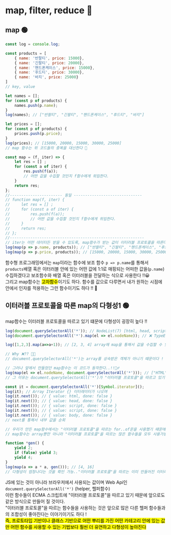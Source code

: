 # map, filter, reduce 🤔
## map 🟢

```javascript
const log = console.log;

const products = [
    { name: '반팔티', price: 15000},
    { name: '긴팔티', price: 20000},
    { name: '핸드폰케이스', price: 15000},
    { name: '후드티', price: 30000},
    { name: '바지', price: 25000}
]
// key, value

let names = [];
for (const p of products) {
    names.push(p.name);
}
log(names); // ["반팔티", "긴팔티", "핸드폰케이스", "후드티", "바지"]

let prices = [];
for (const p of products) {
    prices.push(p.price);
}
log(prices); // [15000, 20000, 15000, 30000, 25000]
// map 함수는 위 코드들의 중복을 대신한다 🔘

const map = (f, iter) => {
    let res = [] ;
    for (const a of iter) {
        res.push(f(a));
        // 어떤 값을 수집할 것인지 f함수에게 위임한다.
    }
    return res;
};
//----------------------- 동일 ------------------------------
// function map(f, iter) {
//     let res = [] ;
//     for (const a of iter) {
//         res.push(f(a));
//         // 어떤 값을 수집할 것인지 f함수에게 위임한다.
//     }
//     return res;
// };
//-----------------------------------------------------------
// iter는 어떤 데이터든 받을 수 있도록, map함수가 받는 값이 이터러블 프로토콜을 따른다. 
log(map(p => p.name, products)); // ["반팔티", "긴팔티", "핸드폰케이스", "후드티", "바지"]
log(map(p => p.price, products)); // [15000, 20000, 15000, 30000, 25000]
```
함수형 프로그래밍에서는 ```map```이라는 함수에 보조 함수 ```p => p.name```를 통해서 ```products```배열 혹은 이터러블 안에 있는 어떤 값에 1:1로 매핑되는 어떠한 값을(```p.name```) 수집하겠다고 보조함수와 배열 혹은 이터러블을 전달하는 식으로 사용한다 !!😀
<br> 그리고 map함수는 <mark>고차함수</mark>이기도 하다. 함수를 값으로 다루면서 내가 원하는 시점에 안에서 인자를 적용하는 그런 함수이기도 하다 !! 🧐 

## 이터러블 프로토콜을 따른 map의 다형성1 🟢
map함수는 이터러블 프로토콜을 따르고 있기 떄문에 다형성이 굉장히 높다 !!
```javascript
log(document.querySelectorAll('*')); // NodeList(7) [html, head, script, script, body, script, script]
log(document.querySelectorAll('*').map(el => el.nodeName)); // ❌ TypeError:

log([1,2,3].map(a=>a+1)); // [2, 3, 4] array에 map을 통해서 값을 수집할 수 있다.

// Why ❌?? 🤔🤔
// document.querySelectorAll('*')는 array를 상속받은 객체가 아니기 떄문이다 ! 그래서 프로토타입에(__proto__) map함수가 구현되어 있지 않다. 개발자 모드에서 __proto__에 없는 것을 확인할 수 있다.

// 그러나 앞에서 만들었던 map함수는 이 코드가 동작한다..!!🤷‍♂️
log(map(el => el.nodeName, document.querySelectorAll('*'))); // ["HTML", "HEAD", "SCRIPT", "SCRIPT", "BODY", "SCRIPT", "SCRIPT"]
// 그 이유는 document.querySelectorAll('*')가 "이터러블 프로토콜"을 따르고 있기 떄문이다. 

const it = document.querySelectorAll('*')[Symbol.iterator]();
log(it); // Array Iterator {} 이터레이터가 나오며
log(it.next()); // { value: html, done: false }
log(it.next()); // { value: head, done: false }
log(it.next()); // { value: script, done: false }
log(it.next()); // { value: script, done: false }
log(it.next()); // { value: body, done: false } 
// next를 통해서 내부 값을 순회

// 우리가 만든 map함수에서는 "이터러블 프로토콜"을 따르는 for..of문을 사용했기 떄문에 순회가 가능한것 !
// map함수는 array뿐만 아니라 "이터러블 프로토콜"을 따르는 많은 함수들을 모두 사용가능하다는 것이다 !!😀

function *gen() {
    yield 2;
    if (false) yield 3;
    yield 4;
}
log(map(a => a * a, gen())); // [4, 16] 
// 다형성이 엄청나다는 것을 확인 가능.."이터러블 프로토콜"을 따르는 이미 만들어진 이터러블인 모든 값들도 map을 사용할 수 있지만 위 코드 문장(재너레이터 함수의 결과) 역시도 map이 가능..
```
JS에 있는 것이 아니라 브라우저에서 사용되는 값이며 Web Api인 ```document.querySelectorAll('*')``` (helper, 헬퍼함수) 
<br> 이런 함수들이 ECMA 스크립트에 "이터러블 프로토콜"을 따르고 있기 때문에 앞으로도 같은 방식으로 만들어 질 것이다.
<br> "이터러블 프로토콜"을 따르는 함수들을 사용하는 것은 앞으로 많은 다른 헬퍼 함수들과의 조합성이 좋아진다는 이야기이기도 하다 !
<br> <mark>즉, 프로토타입 기반이나 클래스 기반으로 어떤 뿌리를 가진 어떤 카테고리 안에 있는 값만 어떤 함수를 사용할 수 있는 기법보다 훨씬 더 유연하고 다형성이 높아진다</mark>